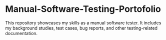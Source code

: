 # Manual-Software-Testing-Portofolio
This repository showcases my skills as a manual software tester. It includes my background studies, test cases, bug reports, and other testing-related documentation.

